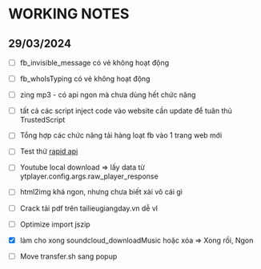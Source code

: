 # WORKING NOTES

## 29/03/2024

- [ ] fb_invisible_message có vẻ không hoạt động

- [ ] fb_whoIsTyping có vẻ không hoạt động

- [ ] zing mp3 - có api ngon mà chưa dùng hết chức năng

- [ ] tất cả các script inject code vào website cần update để tuân thủ TrustedScript

- [ ] Tổng hợp các chức năng tải hàng loạt fb vào 1 trang web mới

- [ ] Test thử [rapid api](https://rapidapi.com/)

- [ ] Youtube local download => lấy data từ ytplayer.config.args.raw_player_response

- [ ] html2img khá ngon, nhưng chưa biết xài vô cái gì

- [ ] Crack tải pdf trên tailieugiangday.vn dễ vl

- [ ] Optimize import jszip

- [x] làm cho xong soundcloud_downloadMusic hoặc xóa => Xong rồi, Ngon

- [ ] Move transfer.sh sang popup
